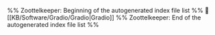 %% Zoottelkeeper: Beginning of the autogenerated index file list  %%
📄 [[KB/Software/Gradio/Gradio|Gradio]]
%% Zoottelkeeper: End of the autogenerated index file list  %%
